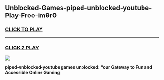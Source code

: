
## Unblocked-Games-piped-unblocked-youtube-Play-Free-im9r0
<h3>
<a href="https://premium76.site?title=piped-unblocked-youtube&ref=18A1">CLICK TO PLAY</a></h3>
<hr>

<h3>
<a href="https://premium76.site?title=piped-unblocked-youtube&ref=18A1">CLICK 2 PLAY</a>
  
</h3>

<a href="https://premium76.site?title=piped-unblocked-youtube&ref=18A1"><img src="https://clearcache.store/games.png"></a>


**piped-unblocked-youtube games unblocked: Your Gateway to Fun and Accessible Online Gaming**
